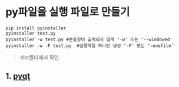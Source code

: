 
# py파일을 실행 파일로 만들기 
```
pip install pyinstaller
pyinstaller test.py
pyinstaller -w test.py #콘솔창이 출력되지 않게 '-w' 또는 '--windowed'
pyinstaller -w -F test.py  #실행파일 하나만 생성 ‘-F’ 또는 ‘–onefile’
```

>  dist폴더에서 확인 


## 1. [pyqt](pyqt.md)
